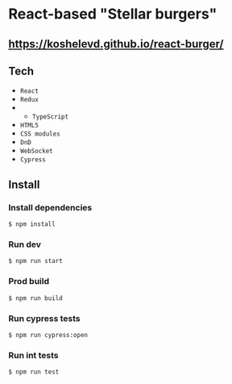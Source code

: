 
# React-based "Stellar burgers"

## https://koshelevd.github.io/react-burger/

## Tech
* `React`
* `Redux`
* * `TypeScript`
* `HTML5`
* `CSS modules`
* `DnD`
* `WebSocket`
* `Cypress`

## Install

### Install dependencies
```
$ npm install
```

### Run dev
```
$ npm run start
```

### Prod build
```
$ npm run build
```

### Run cypress tests
```
$ npm run cypress:open
```

### Run int tests
```
$ npm run test
```
